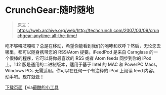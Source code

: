 # CrunchGear:随时随地

> 原文：<https://web.archive.org/web/http://techcrunch.com/2007/03/09/crunchgear-anytime-all-the-time/>

吃不够嘎吱嘎吱？总是在移动，希望你能看到我们的咆哮和欢呼？然后，无论您去哪里，都可以随身携带您的 RSS/Atom 提要。iFeedPod 是来自 Carnglass 的一个很棒的程序，它可以将你最喜欢的 RSS 或者 Atom feeds 同步到你的 iPod 上。1.12 版是通用的二进制版本，适用于基于 Intel 的 MAC 和 PowerPC Macs，Windows PCs 无需适用。你可以在任何一个有注释的 iPod 上阅读 feed 内容。动手吧。现在就做！

[下载页面](https://web.archive.org/web/20150922194611/http://www.carnglas.com/)【via[最酷的小工具](https://web.archive.org/web/20150922194611/http://www.coolest-gadgets.com/20070309/ifeedpod-read-rss-feeds-on-your-ipod/)